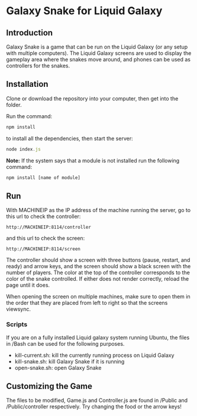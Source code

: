 # Galaxy Snake for Liquid Galaxy

## Introduction

Galaxy Snake is a game that can be run on the Liquid Galaxy (or any setup with multiple computers).
The Liquid Galaxy screens are used to display the gameplay area where the snakes move around, and phones can be used as controllers for the snakes.

## Installation

Clone or download the repository into your computer, then get into the folder.


Run the command:

```bash
npm install
```
to install all the dependencies, then start the server:

```js
node index.js
```
**Note:** If the system says that a module is not installed run the following command:

```bash
npm install [name of module]
```

## Run

With MACHINEIP as the IP address of the machine running the server, go to this url to check the controller:

```url
http://MACHINEIP:8114/controller
```

and this url to check the screen:
```url
http://MACHINEIP:8114/screen
```

The controller should show a screen with three buttons (pause, restart, and ready) and arrow keys, and the screen should show a black screen with the number of players. The color at the top of the controller corresponds to the color of the snake controlled. If either does not render correctly, reload the page until it does.

When opening the screen on multiple machines, make sure to open them in the order that they are placed from left to right so that the screens viewsync.

### Scripts

If you are on a fully installed Liquid galaxy system running Ubuntu, the files in /Bash can be used for the following purposes.

 - kill-current.sh: kill the currently running process on Liquid Galaxy
 - kill-snake.sh: kill Galaxy Snake if it is running
 - open-snake.sh: open Galaxy Snake

## Customizing the Game

The files to be modified, Game.js and Controller.js are found in /Public and /Public/controller respectively. Try changing the food or the arrow keys!
